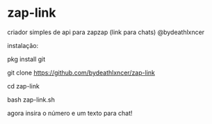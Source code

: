 # zap-link
criador simples de api para zapzap (link para chats) @bydeathlxncer

instalação:

pkg install git

git clone https://github.com/bydeathlxncer/zap-link

cd zap-link

bash zap-link.sh

agora insira o número e um texto para chat!
